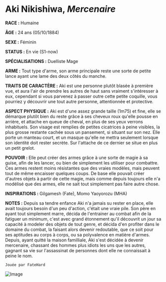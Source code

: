 # Aki Nikishiwa, *Mercenaire*

**RACE :** Humaine

**ÂGE :** 24 ans (05/10/1884)

**SEXE :** Féminin

**STATUS :** En vie (S1-now)

**SPÉCIALISATIONS :** Duelliste Mage

**ARME :** Tout type d'arme, son arme principale reste une sorte de petite lance ayant une lame des deux côtés du manche.

**TRAITS DE CARACTÈRE :** Aki est une personne plutôt blasée à première vue, et aura l'air de prendre les autres de haut sans vraiment s'intéresser à eux, cependant si vous parvenez à passer outre cette petite coquille, vous pourriez y découvrir une tout autre personne, attentionnée et protective.

**ASPECT PHYSIQUE :** Aki est d'une assez grande taille (1m75) et fine, elle se démarque plutôt bien du reste grâce à ses cheveux roux qu'elle pousse en arrière, et attache en queue de cheval, en plus de ses yeux verrons inhabituels. Son visage est remplies de petites cicatrices à peine visibles, la plus grosse restante cachée sous un pansement, si situant sur son nez. Elle porte un manteau court, et un masque qu'elle ne mettra seulement lorsque son identité doit rester secrète. Sur l'attache de ce dernier se situe en plus un petit grelot.

**POUVOIR :** Elle peut créer des armes grâce à une sorte de magie à sa guise, afin de les lancer, ou bien de simplement les utiliser pour combattre. Ces armes restent moins résistantes que des vraies modèles, mais peuvent tout de même encaisser quelques coups. De base elle pouvait créer d'autres objets à partir de cette magie, mais comme depuis toujours elle n'a modélisé que des armes, elle ne sait tout simplement pas faire autre chose.

**INSPIRATIONS :** Gilgamesh (Fate), Momo Yaoyorozu (MHA)

**NOTES :** Depuis sa tendre enfance Aki n'a jamais su rester en place, elle avait toujours besoin d'un peu d'action, c'était une vraie pile. Son père en ayant tout simplement marre, décida de l'entrainer au combat afin de la fatiguer un minimum, c'est avec grand étonnement qu'il découvrit un jour sa capacité à modeler des objets de tout genre, et décida d'en profiter dans le domaine du combat, la faisant alors devenir redoutable, que ce soit pour ses aptitudes au corps à corps, ou sa polyvalence en matière d'armes. Depuis, ayant quitté la maison familliale, Aki s'est décidée à devenir mercenaire, chassant des hommes plus idiots les uns que les autres, gagnant sa vie sur l'assassinat de personnes dont elle ne connaissait à peine le nom.

`Jouée par FateHard`

![Image](https://data.enyxia.fr/images/characters/enyxiazero/aki.png)

